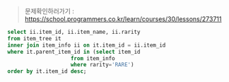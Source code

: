 >문제확인하러가기 : https://school.programmers.co.kr/learn/courses/30/lessons/273711
>
```sql
select ii.item_id, ii.item_name, ii.rarity 
from item_tree it 
inner join item_info ii on it.item_id = ii.item_id
where it.parent_item_id in (select item_id 
                    from item_info
                    where rarity='RARE')
order by it.item_id desc;
```
